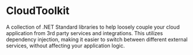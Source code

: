# CloudToolkit
A collection of .NET Standard libraries to help loosely couple your cloud application from 3rd party services and integrations.
This utilizes dependency injection, making it easier to switch between different external services, without affecting your application logic.
